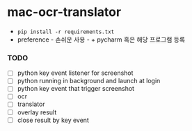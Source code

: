 # mac-ocr-translator

- `pip install -r requirements.txt`
- preference - 손쉬운 사용 - + pycharm 혹은 해당 프로그램 등록

### TODO
- [ ] python key event listener for screenshot
- [ ] python running in background and launch at login
- [ ] python key event that trigger screenshot
- [ ] ocr
- [ ] translator
- [ ] overlay result
- [ ] close result by key event
